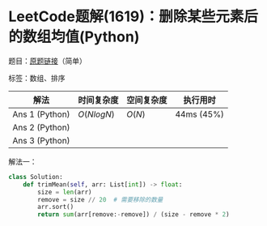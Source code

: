 # LeetCode题解(1619)：删除某些元素后的数组均值(Python)

题目：[原题链接](https://leetcode-cn.com/problems/mean-of-array-after-removing-some-elements/)（简单）

标签：数组、排序

| 解法           | 时间复杂度 | 空间复杂度 | 执行用时   |
| -------------- | ---------- | ---------- | ---------- |
| Ans 1 (Python) | $O(NlogN)$ | $O(N)$     | 44ms (45%) |
| Ans 2 (Python) |            |            |            |
| Ans 3 (Python) |            |            |            |

解法一：

```python
class Solution:
    def trimMean(self, arr: List[int]) -> float:
        size = len(arr)
        remove = size // 20  # 需要移除的数量
        arr.sort()
        return sum(arr[remove:-remove]) / (size - remove * 2)
```